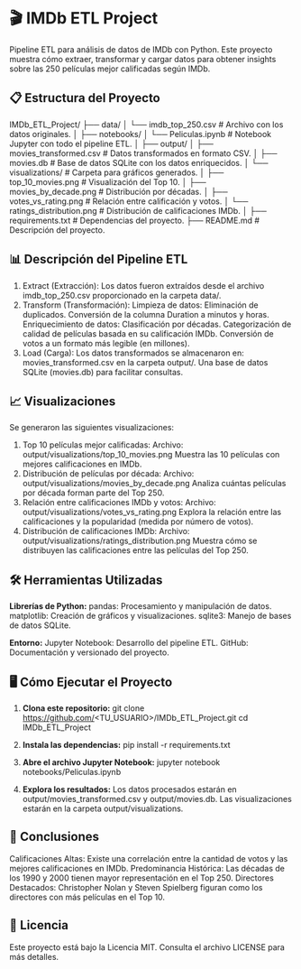 # 🎬 IMDb ETL Project

Pipeline ETL para análisis de datos de IMDb con Python. Este proyecto muestra cómo extraer, transformar y cargar datos para obtener insights sobre las 250 películas mejor calificadas según IMDb.



## 📋 Estructura del Proyecto

IMDb_ETL_Project/
├── data/ 
│   └── imdb_top_250.csv          # Archivo con los datos originales.
│
├── notebooks/ 
│   └── Peliculas.ipynb           # Notebook Jupyter con todo el pipeline ETL.
│
├── output/ 
│   ├── movies_transformed.csv    # Datos transformados en formato CSV.
│   ├── movies.db                 # Base de datos SQLite con los datos enriquecidos.
│   └── visualizations/           # Carpeta para gráficos generados.
│       ├── top_10_movies.png         # Visualización del Top 10.
│       ├── movies_by_decade.png      # Distribución por décadas.
│       ├── votes_vs_rating.png       # Relación entre calificación y votos.
│       └── ratings_distribution.png  # Distribución de calificaciones IMDb.
│
├── requirements.txt             # Dependencias del proyecto.
├── README.md                    # Descripción del proyecto.

## 📊 Descripción del Pipeline ETL
1. Extract (Extracción):
Los datos fueron extraídos desde el archivo imdb_top_250.csv proporcionado en la carpeta data/.
2. Transform (Transformación):
Limpieza de datos:
Eliminación de duplicados.
Conversión de la columna Duration a minutos y horas.
Enriquecimiento de datos:
Clasificación por décadas.
Categorización de calidad de películas basada en su calificación IMDb.
Conversión de votos a un formato más legible (en millones).
3. Load (Carga):
Los datos transformados se almacenaron en:
movies_transformed.csv en la carpeta output/.
Una base de datos SQLite (movies.db) para facilitar consultas.


## 📈 Visualizaciones
Se generaron las siguientes visualizaciones:

1. Top 10 películas mejor calificadas:
Archivo: output/visualizations/top_10_movies.png
Muestra las 10 películas con mejores calificaciones en IMDb.
2. Distribución de películas por década:
Archivo: output/visualizations/movies_by_decade.png
Analiza cuántas películas por década forman parte del Top 250.
3. Relación entre calificaciones IMDb y votos:
Archivo: output/visualizations/votes_vs_rating.png
Explora la relación entre las calificaciones y la popularidad (medida por número de votos).
4. Distribución de calificaciones IMDb:
Archivo: output/visualizations/ratings_distribution.png
Muestra cómo se distribuyen las calificaciones entre las películas del Top 250.


## 🛠️ Herramientas Utilizadas
**Librerías de Python:**
pandas: Procesamiento y manipulación de datos.
matplotlib: Creación de gráficos y visualizaciones.
sqlite3: Manejo de bases de datos SQLite.

**Entorno:**
Jupyter Notebook: Desarrollo del pipeline ETL.
GitHub: Documentación y versionado del proyecto.

 ## 🖥️ Cómo Ejecutar el Proyecto
1. **Clona este repositorio:**
   git clone https://github.com/<TU_USUARIO>/IMDb_ETL_Project.git
cd IMDb_ETL_Project


2. **Instala las dependencias:**
   pip install -r requirements.txt

3. **Abre el archivo Jupyter Notebook:**
   jupyter notebook notebooks/Peliculas.ipynb
   
4. **Explora los resultados:**
   Los datos procesados estarán en output/movies_transformed.csv y output/movies.db.
   Las visualizaciones estarán en la carpeta output/visualizations.

## 🤔 Conclusiones
Calificaciones Altas: Existe una correlación entre la cantidad de votos y las mejores calificaciones en IMDb.
Predominancia Histórica: Las décadas de los 1990 y 2000 tienen mayor representación en el Top 250.
Directores Destacados: Christopher Nolan y Steven Spielberg figuran como los directores con más películas en el Top 10.


## 📄 Licencia
Este proyecto está bajo la Licencia MIT. Consulta el archivo LICENSE para más detalles.


